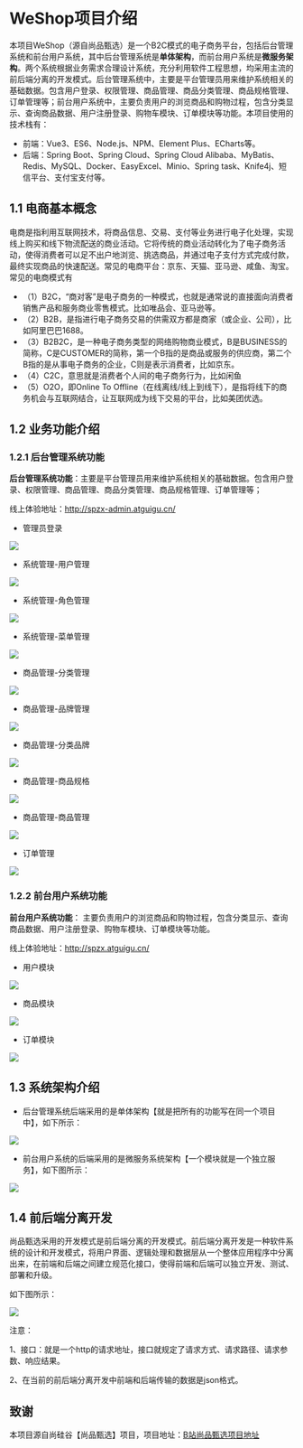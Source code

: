 # WeShop项目介绍

​		本项目WeShop（源自尚品甄选）是一个B2C模式的电子商务平台，包括后台管理系统和前台用户系统，其中后台管理系统是**单体架构**，而前台用户系统是**微服务架构**。两个系统根据业务需求合理设计系统，充分利用软件工程思想，均采用主流的前后端分离的开发模式。后台管理系统中，主要是平台管理员用来维护系统相关的基础数据。包含用户登录、权限管理、商品管理、商品分类管理、商品规格管理、订单管理等；前台用户系统中，主要负责用户的浏览商品和购物过程，包含分类显示、查询商品数据、用户注册登录、购物车模块、订单模块等功能。本项目使用的技术栈有：

* 前端：Vue3、ES6、Node.js、NPM、Element Plus、ECharts等。
* 后端：Spring Boot、Spring Cloud、Spring Cloud Alibaba、MyBatis、Redis、MySQL、Docker、EasyExcel、Minio、Spring task、Knife4j、短信平台、支付宝支付等。



## 1.1 电商基本概念

电商是指利用互联网技术，将商品信息、交易、支付等业务进行电子化处理，实现线上购买和线下物流配送的商业活动。它将传统的商业活动转化为了电子商务活动，使得消费者可以足不出户地浏览、挑选商品，并通过电子支付方式完成付款，最终实现商品的快速配送。常见的电商平台：京东、天猫、亚马逊、咸鱼、淘宝。常见的电商模式有

* （1）B2C，“商对客”是电子商务的一种模式，也就是通常说的直接面向消费者销售产品和服务商业零售模式。比如唯品会、亚马逊等。
* （2）B2B，是指进行电子商务交易的供需双方都是商家（或企业、公司），比如阿里巴巴1688。
* （3）B2B2C，是一种电子商务类型的网络购物商业模式，B是BUSINESS的简称，C是CUSTOMER的简称，第一个B指的是商品或服务的供应商，第二个B指的是从事电子商务的企业，C则是表示消费者，比如京东。
* （4）C2C，意思就是消费者个人间的电子商务行为，比如闲鱼
* （5）O2O，即Online To Offline（在线离线/线上到线下），是指将线下的商务机会与互联网结合，让互联网成为线下交易的平台，比如美团优选。



## 1.2 业务功能介绍

### 1.2.1 后台管理系统功能

**后台管理系统功能**：主要是平台管理员用来维护系统相关的基础数据。包含用户登录、权限管理、商品管理、商品分类管理、商品规格管理、订单管理等；

线上体验地址：http://spzx-admin.atguigu.cn/

* 管理员登录

![](https://richard-1314734543.cos.ap-nanjing.myqcloud.com/liyuqi/pic/202401201006662.png)

* 系统管理-用户管理

![](https://richard-1314734543.cos.ap-nanjing.myqcloud.com/liyuqi/pic/202401201006719.png)

* 系统管理-角色管理

![](https://richard-1314734543.cos.ap-nanjing.myqcloud.com/liyuqi/pic/202401201008360.png)

* 系统管理-菜单管理

![](https://richard-1314734543.cos.ap-nanjing.myqcloud.com/liyuqi/pic/202401201008332.png)

* 商品管理-分类管理

![](https://richard-1314734543.cos.ap-nanjing.myqcloud.com/liyuqi/pic/202401201010079.png)

* 商品管理-品牌管理

![](https://richard-1314734543.cos.ap-nanjing.myqcloud.com/liyuqi/pic/202401201011214.png)

* 商品管理-分类品牌

![](https://richard-1314734543.cos.ap-nanjing.myqcloud.com/liyuqi/pic/202401201011312.png)

* 商品管理-商品规格

![](https://richard-1314734543.cos.ap-nanjing.myqcloud.com/liyuqi/pic/202401201012715.png)

* 商品管理-商品管理

![](https://richard-1314734543.cos.ap-nanjing.myqcloud.com/liyuqi/pic/202401201013875.png)

* 订单管理

![](https://richard-1314734543.cos.ap-nanjing.myqcloud.com/liyuqi/pic/202401201014638.png)

### 1.2.2 前台用户系统功能

**前台用户系统功能**： 主要负责用户的浏览商品和购物过程，包含分类显示、查询商品数据、用户注册登录、购物车模块、订单模块等功能。

线上体验地址：http://spzx.atguigu.cn/

* 用户模块

![](https://richard-1314734543.cos.ap-nanjing.myqcloud.com/liyuqi/pic/202401201016945.png)

* 商品模块

![](https://richard-1314734543.cos.ap-nanjing.myqcloud.com/liyuqi/pic/202401191309870.png)

* 订单模块

![](https://richard-1314734543.cos.ap-nanjing.myqcloud.com/liyuqi/pic/202401201020508.png)



## 1.3 系统架构介绍

* 后台管理系统后端采用的是单体架构【就是把所有的功能写在同一个项目中】，如下所示：

![](https://richard-1314734543.cos.ap-nanjing.myqcloud.com/liyuqi/pic/202401191311549.png)



* 前台用户系统的后端采用的是微服务系统架构【一个模块就是一个独立服务】，如下图所示：

![](https://richard-1314734543.cos.ap-nanjing.myqcloud.com/liyuqi/pic/202401191310875.png)



## 1.4 前后端分离开发

尚品甄选采用的开发模式是前后端分离的开发模式。前后端分离开发是一种软件系统的设计和开发模式，将用户界面、逻辑处理和数据层从一个整体应用程序中分离出来，在前端和后端之间建立规范化接口，使得前端和后端可以独立开发、测试、部署和升级。

如下图所示：

![](https://richard-1314734543.cos.ap-nanjing.myqcloud.com/liyuqi/pic/202401191316735.png) 

注意：

1、接口：就是一个http的请求地址，接口就规定了请求方式、请求路径、请求参数、响应结果。

2、在当前的前后端分离开发中前端和后端传输的数据是json格式。

## 致谢

本项目源自尚硅谷【尚品甄选】项目，项目地址：[B站尚品甄选项目地址](https://www.bilibili.com/video/BV1NF411S7DS/?spm_id_from=333.337.search-card.all.click)

